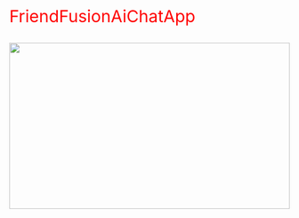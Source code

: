 <p style="font-size:30px; color:red;"> FriendFusionAiChatApp </p>
<img src="https://st4.depositphotos.com/9999814/41772/i/450/depositphotos_417720198-stock-photo-ai-robot-using-computer-to.jpg" width="100%" height="300px" />
